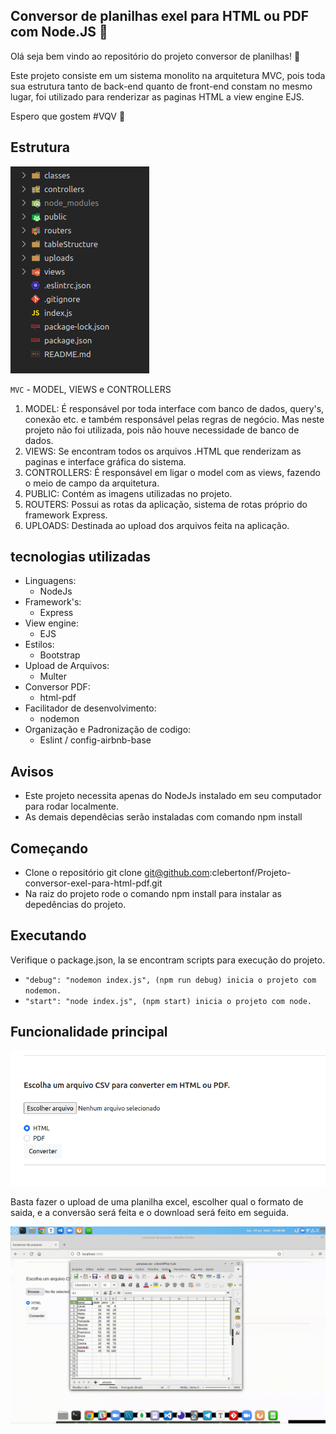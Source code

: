 ## **Conversor de planilhas exel para HTML ou PDF com Node.JS :rocket:** 

Olá seja bem vindo ao repositório do projeto conversor de planilhas! :page_with_curl:

Este projeto consiste em um sistema monolito na arquitetura MVC, pois toda sua estrutura tanto de back-end quanto de front-end constam no mesmo lugar, foi utilizado para renderizar as paginas HTML a view engine EJS.

Espero que gostem #VQV :rocket:

## Estrutura
![estrutura do projeto](./public/imgs/01-estrutura.png)

`MVC` - MODEL, VIEWS e CONTROLLERS

1. MODEL: É responsável por toda interface com banco de dados, query's, conexão etc. e também responsável pelas regras de negócio. Mas neste projeto não foi utilizada, pois não houve necessidade de banco de dados.
2.  VIEWS: Se encontram todos os arquivos .HTML que renderizam as paginas e interface gráfica do sistema.
3. CONTROLLERS: É responsável em ligar o model com as views, fazendo o meio de campo da arquitetura.
4. PUBLIC: Contém as imagens utilizadas no projeto.
5. ROUTERS:  Possui as rotas da aplicação, sistema de rotas próprio do framework Express.
6. UPLOADS: Destinada ao upload dos arquivos feita na aplicação.

## tecnologias utilizadas

- Linguagens:
  - NodeJs
- Framework's:
  - Express
- View engine:
  - EJS
- Estilos:
  - Bootstrap
- Upload de Arquivos:
  - Multer
- Conversor PDF:
  - html-pdf
- Facilitador de desenvolvimento:
  - nodemon
- Organização e Padronização de codigo:
  - Eslint / config-airbnb-base

## Avisos

- Este projeto necessita apenas do NodeJs instalado em seu computador para rodar localmente.
- As demais dependêcias serão instaladas com comando npm install

## Começando

- Clone o repositório git clone git@github.com:clebertonf/Projeto-conversor-exel-para-html-pdf.git
- Na raiz do projeto rode o comando npm install para instalar as depedências do projeto.

## Executando

Verifique o package.json, la se encontram scripts para execução do projeto.

- `"debug": "nodemon index.js", (npm run debug) inicia o projeto com nodemon.`
- `"start": "node index.js", (npm start) inicia o projeto com node.`

## Funcionalidade principal

![funcionalidade-principal](./public/imgs/02-funcionalidade-principal.png)

Basta fazer o upload de uma planilha excel, escolher qual o formato de saida, e a conversão será feita
e o download será feito em seguida.

![conversor-de-arquivos](./public/imgs/03-conversor-gif.gif)
